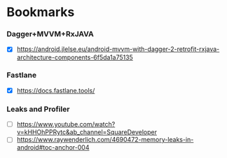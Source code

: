 # Bookmarks

### Dagger+MVVM+RxJAVA
- [x] https://android.jlelse.eu/android-mvvm-with-dagger-2-retrofit-rxjava-architecture-components-6f5da1a75135


### Fastlane
- [x] https://docs.fastlane.tools/

### Leaks and Profiler
- [ ] https://www.youtube.com/watch?v=kHHOhPPRytc&ab_channel=SquareDeveloper
- [ ] https://www.raywenderlich.com/4690472-memory-leaks-in-android#toc-anchor-004
